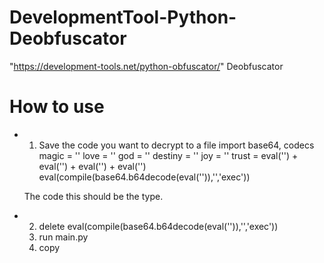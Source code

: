 # DevelopmentTool-Python-Deobfuscator
"https://development-tools.net/python-obfuscator/" Deobfuscator

# How to use
- 1. Save the code you want to decrypt to a file
  import base64, codecs
  magic = ''
  love = ''
  god = ''
  destiny = ''
  joy = ''
  trust = eval('') + eval('') + eval('') + eval('')
  eval(compile(base64.b64decode(eval('')),'<string>','exec'))

  The code this should be the type.
- 2. delete eval(compile(base64.b64decode(eval('')),'<string>','exec'))
  3. run main.py
  4. copy
